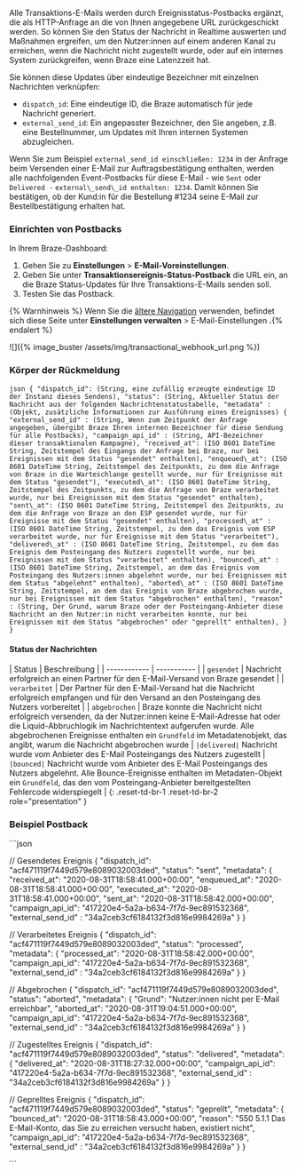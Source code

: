 Alle Transaktions-E-Mails werden durch Ereignisstatus-Postbacks ergänzt, die als HTTP-Anfrage an die von Ihnen angegebene URL zurückgeschickt werden. So können Sie den Status der Nachricht in Realtime auswerten und Maßnahmen ergreifen, um den Nutzer:innen auf einem anderen Kanal zu erreichen, wenn die Nachricht nicht zugestellt wurde, oder auf ein internes System zurückgreifen, wenn Braze eine Latenzzeit hat.

Sie können diese Updates über eindeutige Bezeichner mit einzelnen Nachrichten verknüpfen:

- `dispatch_id`: Eine eindeutige ID, die Braze automatisch für jede Nachricht generiert.
- `external_send_id`: Ein angepasster Bezeichner, den Sie angeben, z.B. eine Bestellnummer, um Updates mit Ihren internen Systemen abzugleichen.

Wenn Sie zum Beispiel `external_send_id einschließen: 1234` in der Anfrage beim Versenden einer E-Mail zur Auftragsbestätigung enthalten, werden alle nachfolgenden Event-Postbacks für diese E-Mail - wie `Sent` oder `Delivered -` `external\_send\_id enthalten: 1234`. Damit können Sie bestätigen, ob der Kund:in für die Bestellung #1234 seine E-Mail zur Bestellbestätigung erhalten hat.

### Einrichten von Postbacks

In Ihrem Braze-Dashboard:

1. Gehen Sie zu **Einstellungen** > **E-Mail-Voreinstellungen**.
2. Geben Sie unter **Transaktionsereignis-Status-Postback** die URL ein, an die Braze Status-Updates für Ihre Transaktions-E-Mails senden soll.
3. Testen Sie das Postback.

{% Warnhinweis %} Wenn Sie die [ältere Navigation]({{site.baseurl}}/navigation) verwenden, befindet sich diese Seite unter **Einstellungen verwalten** > E-Mail-Einstellungen **.**{% endalert %}

\![\]({% image\_buster /assets/img/transactional\_webhook\_url.png %})

### Körper der Rückmeldung

```json { "dispatch_id": (String, eine zufällig erzeugte eindeutige ID der Instanz dieses Sendens), "status": (String, Aktueller Status der Nachricht aus der folgenden Nachrichtenstatustabelle, "metadata" : (Objekt, zusätzliche Informationen zur Ausführung eines Ereignisses) { "external_send_id" : (String, Wenn zum Zeitpunkt der Anfrage angegeben, übergibt Braze Ihren internen Bezeichner für diese Sendung für alle Postbacks), "campaign_api_id" : (String, API-Bezeichner dieser transaktionalen Kampagne), "received_at": (ISO 8601 DateTime String, Zeitstempel des Eingangs der Anfrage bei Braze, nur bei Ereignissen mit dem Status "gesendet" enthalten), "enqueued\_at": (ISO 8601 DateTime String, Zeitstempel des Zeitpunkts, zu dem die Anfrage von Braze in die Warteschlange gestellt wurde, nur für Ereignisse mit dem Status "gesendet"), "executed\_at": (ISO 8601 DateTime String, Zeitstempel des Zeitpunkts, zu dem die Anfrage von Braze verarbeitet wurde, nur bei Ereignissen mit dem Status "gesendet" enthalten), "sent\_at": (ISO 8601 DateTime String, Zeitstempel des Zeitpunkts, zu dem die Anfrage von Braze an den ESP gesendet wurde, nur für Ereignisse mit dem Status "gesendet" enthalten), "processed\_at" : (ISO 8601 DateTime String, Zeitstempel, zu dem das Ereignis vom ESP verarbeitet wurde, nur für Ereignisse mit dem Status "verarbeitet"), "delivered\_at" : (ISO 8601 DateTime String, Zeitstempel, zu dem das Ereignis dem Posteingang des Nutzers zugestellt wurde, nur bei Ereignissen mit dem Status "verarbeitet" enthalten), "bounced\_at" : (ISO 8601 DateTime String, Zeitstempel, an dem das Ereignis vom Posteingang des Nutzers:innen abgelehnt wurde, nur bei Ereignissen mit dem Status "abgelehnt" enthalten), "aborted\_at" : (ISO 8601 DateTime String, Zeitstempel, an dem das Ereignis von Braze abgebrochen wurde, nur bei Ereignissen mit dem Status "abgebrochen" enthalten), "reason" : (String, Der Grund, warum Braze oder der Posteingang-Anbieter diese Nachricht an den Nutzer:in nicht verarbeiten konnte, nur bei Ereignissen mit dem Status "abgebrochen" oder "geprellt" enthalten), } } ```

#### Status der Nachrichten

| Status | Beschreibung | | ------------ | ----------- | | `gesendet` | Nachricht erfolgreich an einen Partner für den E-Mail-Versand von Braze gesendet | | `verarbeitet` | Der Partner für den E-Mail-Versand hat die Nachricht erfolgreich empfangen und für den Versand an den Posteingang des Nutzers vorbereitet | | `abgebrochen` | Braze konnte die Nachricht nicht erfolgreich versenden, da der Nutzer:innen keine E-Mail-Adresse hat oder die Liquid-Abbruchlogik im Nachrichtentext aufgerufen wurde. Alle abgebrochenen Ereignisse enthalten ein `Grundfeld` im Metadatenobjekt, das angibt, warum die Nachricht abgebrochen wurde | `|delivered|` Nachricht wurde vom Anbieter des E-Mail Posteingangs des Nutzers zugestellt | `|bounced|` Nachricht wurde vom Anbieter des E-Mail Posteingangs des Nutzers abgelehnt. Alle Bounce-Ereignisse enthalten im Metadaten-Objekt ein `Grundfeld`, das den vom Posteingang-Anbieter bereitgestellten Fehlercode widerspiegelt | {: .reset-td-br-1 .reset-td-br-2 role="presentation" }

### Beispiel Postback
\`\`\`json

// Gesendetes Ereignis { "dispatch\_id": "acf471119f7449d579e8089032003ded", "status": "sent", "metadata": { "received\_at": "2020-08-31T18:58:41.000+00:00", "enqueued\_at": "2020-08-31T18:58:41.000+00:00", "executed\_at": "2020-08-31T18:58:41.000+00:00", "sent\_at": "2020-08-31T18:58:42.000+00:00", "campaign\_api\_id": "417220e4-5a2a-b634-7f7d-9ec891532368", "external\_send\_id" : "34a2ceb3cf6184132f3d816e9984269a" } }

// Verarbeitetes Ereignis { "dispatch\_id": "acf471119f7449d579e8089032003ded", "status": "processed", "metadata": { "processed\_at": "2020-08-31T18:58:42.000+00:00", "campaign\_api\_id": "417220e4-5a2a-b634-7f7d-9ec891532368", "external\_send\_id" : "34a2ceb3cf6184132f3d816e9984269a" } }

// Abgebrochen { "dispatch\_id": "acf471119f7449d579e8089032003ded", "status": "aborted", "metadata": { "Grund": "Nutzer:innen nicht per E-Mail erreichbar", "aborted\_at": "2020-08-31T19:04:51.000+00:00", "campaign\_api\_id": "417220e4-5a2a-b634-7f7d-9ec891532368", "external\_send\_id" : "34a2ceb3cf6184132f3d816e9984269a" } }

// Zugestelltes Ereignis { "dispatch\_id": "acf471119f7449d579e8089032003ded", "status": "delivered", "metadata": { "delivered\_at": "2020-08-31T18:27:32.000+00:00", "campaign\_api\_id": "417220e4-5a2a-b634-7f7d-9ec891532368", "external\_send\_id" : "34a2ceb3cf6184132f3d816e9984269a" } }

// Geprelltes Ereignis { "dispatch\_id": "acf471119f7449d579e8089032003ded", "status": "geprellt", "metadata": { "bounced\_at": "2020-08-31T18:58:43.000+00:00", "reason": "550 5.1.1 Das E-Mail-Konto, das Sie zu erreichen versucht haben, existiert nicht", "campaign\_api\_id": "417220e4-5a2a-b634-7f7d-9ec891532368", "external\_send\_id" : "34a2ceb3cf6184132f3d816e9984269a" } }

\`\`\`

